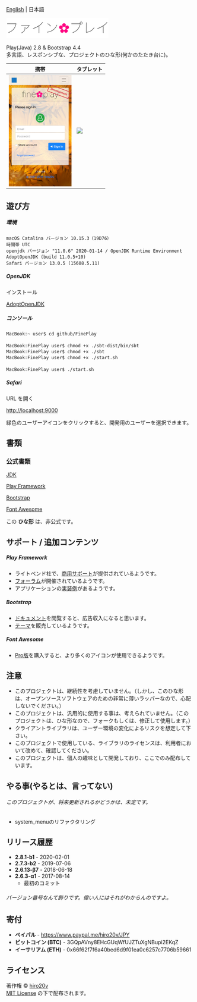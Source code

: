 [English](./README.md) | 日本語

<img src="./public/images/ja-JP/logo.png" alt="fine✿play" height="54"/>

Play(Java) 2.8 & Bootstrap 4.4  
多言語、レスポンシブな、プロジェクトのひな形(何かのたたき台に)。

| 携帯 | タブレット |
|-------|-----------|
| <img src="./public/images/iPhone.png" height="300"/>  | <img src="./public/images/iPad.png" height="400"/> |

遊び方
----------

##### 環境 #####

	macOS Catalina バージョン 10.15.3（19D76）
	時間帯 UTC
	openjdk バージョン "11.0.6" 2020-01-14 / OpenJDK Runtime Environment AdoptOpenJDK (build 11.0.5+10)
	Safari バージョン 13.0.5 (15608.5.11)

##### OpenJDK #####

インストール

[AdoptOpenJDK](https://github.com/AdoptOpenJDK/openjdk11-binaries/releases/download/jdk-11.0.6%2B10/OpenJDK11U-jdk_x64_mac_hotspot_11.0.6_10.pkg)

##### コンソール #####

	MacBook:~ user$ cd github/FinePlay

	MacBook:FinePlay user$ chmod +x ./sbt-dist/bin/sbt
	MacBook:FinePlay user$ chmod +x ./sbt
	MacBook:FinePlay user$ chmod +x ./start.sh

	MacBook:FinePlay user$ ./start.sh

##### Safari #####

URL を開く

[http://localhost:9000](http://localhost:9000)

緑色のユーザーアイコンをクリックすると、開発用のユーザーを選択できます。

書類
-------

### 公式書類 ###

[JDK](https://docs.oracle.com/javase/jp/11/docs/api/)

[Play Framework](https://www.playframework.com/documentation/2.8.x)

[Bootstrap](http://getbootstrap.com/docs/4.4)

[Font Awesome](https://fontawesome.com/how-to-use)

この **ひな形** は、非公式です。

サポート / 追加コンテンツ
---------------

##### Play Framework #####
+ ライトベンド社で、[商用サポート](https://www.lightbend.com/subscription)が提供されているようです。
+ [フォーラム](https://discuss.lightbend.com/c/play)が開催されているようです。
+ アプリケーションの[実装例](https://github.com/playframework/play-samples)があるようです。

##### Bootstrap #####
+ [ドキュメント](https://getbootstrap.com)を閲覧すると、広告収入になると思います。
+ [テーマ](https://themes.getbootstrap.com)を販売しているようです。

##### Font Awesome #####
+ [Pro版](https://fontawesome.com/pro)を購入すると、より多くのアイコンが使用できるようです。

注意
---------------

+ このプロジェクトは、継続性を考慮していません。（しかし、このひな形は、オープンソースソフトウェアのための非常に薄いラッパーなので、心配しないでください。）
+ このプロジェクトは、汎用的に使用する事は、考えられていません。（このプロジェクトは、ひな形なので、フォークもしくは、修正して使用します。）
+ クライアントライブラリは、ユーザー環境の変化によるリスクを想定して下さい。
+ このプロジェクトで使用している、ライブラリのライセンスは、利用者において改めて、確認してください。
+ このプロジェクトは、個人の趣味として開発しており、ここでのみ配布しています。

やる事(やるとは、言ってない)
---------------

###### このプロジェクトが、将来更新されるかどうかは、未定です。 ######

+ system_menuのリファクタリング

リリース履歴
---------------

+ **2.8.1-b1** - 2020-02-01
+ **2.7.3-b2** - 2019-07-06
+ **2.6.13-β7** - 2018-06-18
+ **2.6.3-α1** - 2017-08-14
   + 最初のコミット

###### バージョン番号なんて飾りです。偉い人にはそれがわからんのですよ。

寄付
-------
+ **ペイパル** - https://www.paypal.me/hiro20v/JPY
+ **ビットコイン (BTC)** - 3GQpAVny8EHcGUqWfUJZTuXgNBupi2EKqZ
+ **イーサリアム (ETH)** - 0x66f62f7f6a40bed6d9f01ea0c6257c7706b59661

ライセンス
-------
著作権 &copy; [hiro20v](https://github.com/hiro20v)  
[MIT License][mit] の下で配布されます。

[MIT]: http://opensource.org/licenses/MIT
